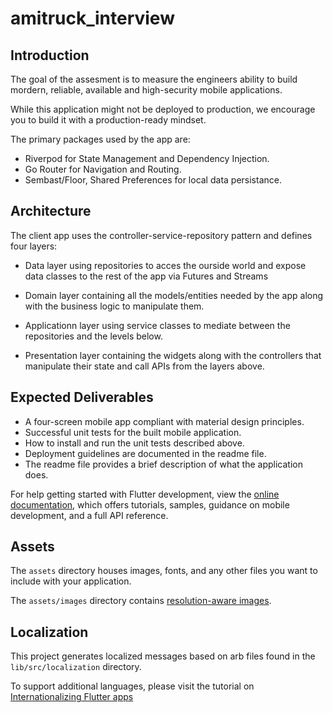 # amitruck_interview

## Introduction
The goal of the assesment is to measure the engineers ability to build mordern, reliable, available and high-security mobile applications.

While this application might not be deployed to production, we encourage you to build it with a production-ready mindset.

The primary packages used by the app are:

- Riverpod for State Management and Dependency Injection.
- Go Router for Navigation and Routing.
- Sembast/Floor, Shared Preferences for local data persistance. 

## Architecture

The client app uses the controller-service-repository pattern and defines four layers:

- Data layer using repositories to acces the ourside world and expose data classes to the rest of the app via Futures and Streams

- Domain layer containing all the models/entities needed by the app along with the business logic to manipulate them.

- Applicationn layer using service classes to mediate between the repositories and the levels below.

- Presentation layer containing the widgets along with the controllers that manipulate their state and call APIs from the layers above.

## Expected Deliverables

- A four-screen mobile app compliant with material design principles.
- Successful unit tests for the built mobile application.
- How to install and run the unit tests described above.
- Deployment guidelines are documented in the readme file.
- The readme file provides a brief description of what the application does.

For help getting started with Flutter development, view the
[online documentation](https://flutter.dev/docs), which offers tutorials,
samples, guidance on mobile development, and a full API reference.

## Assets

The `assets` directory houses images, fonts, and any other files you want to
include with your application.

The `assets/images` directory contains [resolution-aware
images](https://flutter.dev/docs/development/ui/assets-and-images#resolution-aware).

## Localization

This project generates localized messages based on arb files found in
the `lib/src/localization` directory.

To support additional languages, please visit the tutorial on
[Internationalizing Flutter
apps](https://flutter.dev/docs/development/accessibility-and-localization/internationalization)
